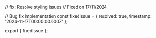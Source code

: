 // fix: Resolve styling issues
// Fixed on 17/11/2024

// Bug fix implementation
const fixedIssue = {
  resolved: true,
  timestamp: '2024-11-17T00:00:00.000Z'
};

export { fixedIssue };